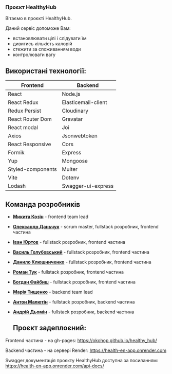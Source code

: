 ### Проєкт HealthyHub

Вітаємо в проєкті HealthyHub.

Даний сервіс допоможе Вам:

- встановлювати цілі і слідувати їм
- дивитись кількість калорій
- стежити за споживанням води
- контролювати вагу

## Використані технології:

| Frontend          | Backend             |
| ----------------- | ------------------- |
| React             | Node.js             |
| React Redux       | Elasticemail-client |
| Redux Persist     | Cloudinary          |
| React Router Dom  | Gravatar            |
| React modal       | Joi                 |
| Axios             | Jsonwebtoken        |
| React Responsive  | Cors                |
| Formik            | Express             |
| Yup               | Mongoose            |
| Styled-components | Multer              |
| Vite              | Dotenv              |
| Lodash            | Swagger-ui-express  |

## Команда розробників

- [**Микита Козін**](https://github.com/OKoHop) - frontend team lead

- [**Олександр Даньчук**](https://github.com/OleksandrDanchuk) - scrum master,
  fullstack розробник, frontend частина

- [**Іван Юртов**](https://github.com/Yurtov) - fullstack розробник, frontend
  частина

- [**Василь Голубовський**](https://github.com/holvas-web) - fullstack
  розробник, frontend частина

- [**Данило Клюшниченко**](https://github.com/KluDan) - fullstack розробник,
  frontend частина

- [**Роман Тук**](https://github.com/Romano1994o) - fullstack розробник,
  frontend частина

- [**Богдан Файбиш**](https://github.com/Faibysh) - fullstack розробник,
  frontend частина

- [**Марія Тищенко**](https://github.com/M-Tyshchenko) - backend team lead

- [**Антон Малютін**](https://github.com/Enab13d) - fullstack розробник, backend
  частина

- [**Андрій Дьомін**](https://github.com/AndrewDyomin) - fullstack розробник,
  backend частина

  ## Проєкт задеплоєний:

Frontend частина - на gh-pages: https://okohop.github.io/healthy_hub/

Backend частина - на сервері Render: https://health-en-app.onrender.com

Swagger документація проєкту HealthyHub доступна за посиланням:
https://health-en-app.onrender.com/api-docs/
